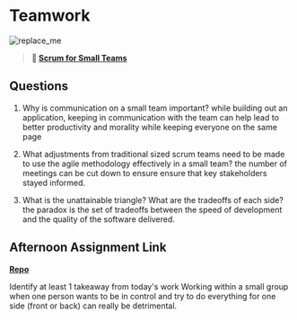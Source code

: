 # Teamwork

![replace_me](https://codeworks.blob.core.windows.net/public/assets/img/illustrations/placeholder.svg)

> **📖 [Scrum for Small Teams](https://codeworksacademy.com/fs-student-guide/resources/wk8-9/02-Scrum-For-Small-Teams)**

## Questions

1. Why is communication on a small team important?
    while building out an application, keeping in communication with the team can help lead to better productivity and morality while keeping everyone on the same page

2. What adjustments from traditional sized scrum teams need to be made to use the agile methodology effectively in a small team?
    the number of meetings can be cut down to ensure ensure that key stakeholders stayed informed.

3. What is the unattainable triangle? What are the tradeoffs of each side?
    the paradox is the set of tradeoffs between the speed of development and the quality of the software delivered.

## Afternoon Assignment Link

**[Repo](https://github.com/KendallPowell/<ASSIGNMENT_REPO>)**

Identify at least 1 takeaway from today's work
 Working within a small group when one person wants to be in control and try to do everything for one side (front or back) can really be detrimental.
